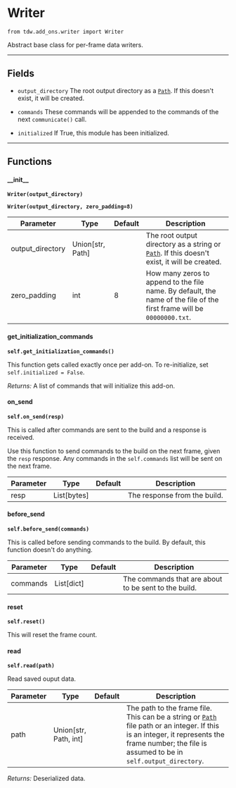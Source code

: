 # Writer

`from tdw.add_ons.writer import Writer`

Abstract base class for per-frame data writers.

***

## Fields

- `output_directory` The root output directory as a [`Path`](https://docs.python.org/3/library/pathlib.html). If this doesn't exist, it will be created.

- `commands` These commands will be appended to the commands of the next `communicate()` call.

- `initialized` If True, this module has been initialized.

***

## Functions

#### \_\_init\_\_

**`Writer(output_directory)`**

**`Writer(output_directory, zero_padding=8)`**

| Parameter | Type | Default | Description |
| --- | --- | --- | --- |
| output_directory |  Union[str, Path] |  | The root output directory as a string or [`Path`](https://docs.python.org/3/library/pathlib.html). If this doesn't exist, it will be created. |
| zero_padding |  int  | 8 | How many zeros to append to the file name. By default, the name of the file of the first frame will be `00000000.txt`. |

#### get_initialization_commands

**`self.get_initialization_commands()`**

This function gets called exactly once per add-on. To re-initialize, set `self.initialized = False`.

_Returns:_  A list of commands that will initialize this add-on.

#### on_send

**`self.on_send(resp)`**

This is called after commands are sent to the build and a response is received.

Use this function to send commands to the build on the next frame, given the `resp` response.
Any commands in the `self.commands` list will be sent on the next frame.

| Parameter | Type | Default | Description |
| --- | --- | --- | --- |
| resp |  List[bytes] |  | The response from the build. |

#### before_send

**`self.before_send(commands)`**

This is called before sending commands to the build. By default, this function doesn't do anything.

| Parameter | Type | Default | Description |
| --- | --- | --- | --- |
| commands |  List[dict] |  | The commands that are about to be sent to the build. |

#### reset

**`self.reset()`**

This will reset the frame count.

#### read

**`self.read(path)`**

Read saved ouput data.


| Parameter | Type | Default | Description |
| --- | --- | --- | --- |
| path |  Union[str, Path, int] |  | The path to the frame file. This can be a string or [`Path`](https://docs.python.org/3/library/pathlib.html) file path or an integer. If this is an integer, it represents the frame number; the file is assumed to be in `self.output_directory`. |

_Returns:_  Deserialized data.